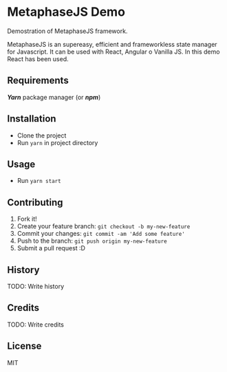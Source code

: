 # MetaphaseJS Demo

Demostration of MetaphaseJS framework. 

MetaphaseJS is an supereasy, efficient and frameworkless state manager for Javascript. It can be used with React, Angular o Vanilla JS. In this demo React has been used.

## Requirements

***Yarn*** package manager (or ***npm***)

## Installation

- Clone the project
- Run `yarn` in project directory

## Usage

- Run `yarn start`

## Contributing

1. Fork it!
2. Create your feature branch: `git checkout -b my-new-feature`
3. Commit your changes: `git commit -am 'Add some feature'`
4. Push to the branch: `git push origin my-new-feature`
5. Submit a pull request :D

## History

TODO: Write history

## Credits

TODO: Write credits

## License

MIT
